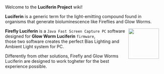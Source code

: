 Welcome to the **Luciferin Project** wiki!

**Luciferin** is a generic term for the light-emitting compound found in organisms that generate bioluminescence like Fireflies and Glow Worms.  

<img align="right" width="100" height="100" src="https://github.com/sblantipodi/firefly_luciferin/blob/master/data/img/java_fast_screen_capture_logo.png">

**Firefly Luciferin** is a `Java Fast Screen Capture PC` software designed for **Glow Worm Luciferin** `firmware`,   
those two software creates the perfect Bias Lighting and Ambient Light system for PC.

Differently from other solutions, Firefly and Glow Worms Luciferin are designed to work togheter for the best experience possible.

